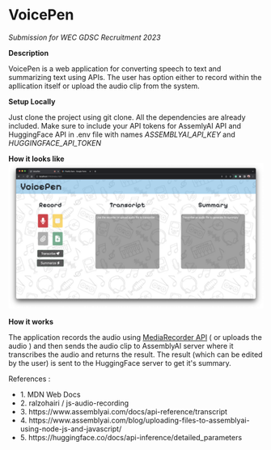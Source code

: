 # VoicePen
*Submission for WEC GDSC Recruitment 2023*

**Description**

VoicePen is a web application for converting speech to text and summarizing text using APIs. The user has option either to record within the apllication itself or upload the audio clip from the system.

**Setup Locally**

Just clone the project using git clone. All the dependencies are already included. Make sure to include your API tokens for AssemlyAI API and HuggingFace API in .env file with names *ASSEMBLYAI_API_KEY* and *HUGGINGFACE_API_TOKEN*

**How it looks like**
![](screenshots/1.png)

**How it works**

The application records the audio using [MediaRecorder API](https://developer.mozilla.org/en-US/docs/Web/API/MediaRecorder) ( or uploads the audio ) and then sends the audio clip to AssemblyAI server where it transcribes the audio and returns the result. The result (which can be edited by the user) is sent to the HuggingFace server to get it's summary.

References :
<ul>
    <li>1. MDN Web Docs</li>
    <li>2. ralzohairi / js-audio-recording</li>
    <li>3. https://www.assemblyai.com/docs/api-reference/transcript</li>
    <li>4. https://www.assemblyai.com/blog/uploading-files-to-assemblyai-using-node-js-and-javascript/</li>
    <li>5. https://huggingface.co/docs/api-inference/detailed_parameters</li>
</ul>
